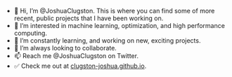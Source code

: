 - 👋 Hi, I’m @JoshuaClugston. This is where you can find some of more recent, public projects that I have been working on. 
- 👀 I’m interested in machine learning, optimization, and high performance computing. 
- 🌱 I’m constantly learning, and working on new, exciting projects.
- 💞️ I’m always looking to collaborate. 
- 📫 Reach me @JoshuaClugston on Twitter.
- ✅ Check me out at [clugston-joshua.github.io](clugston-joshua.github.io).

